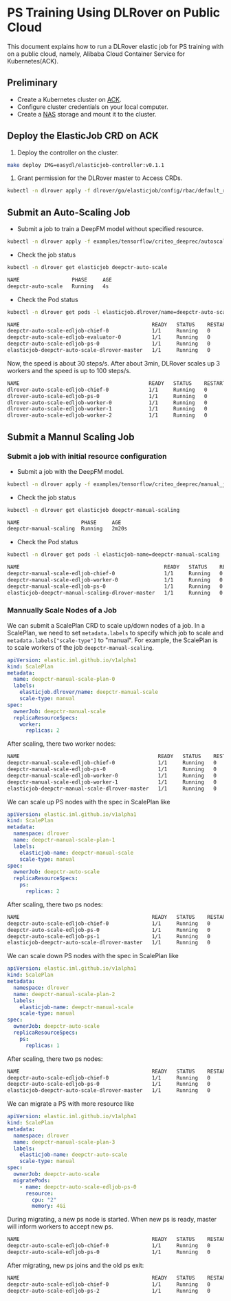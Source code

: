 # PS Training Using DLRover on Public Cloud

This document explains how to run a DLRover elastic job for PS training
with on a public cloud, namely, Alibaba Cloud Container Service for Kubernetes(ACK).

## Preliminary

- Create a Kubernetes cluster on [ACK](https://help.aliyun.com/document_detail/309552.htm?spm=a2c4g.11186623.0.0.168f6b7aegH7nI#task-2112671).
- Configure cluster credentials on your local computer.
- Create a [NAS](https://help.aliyun.com/document_detail/477380.html?spm=a2c4g.11186623.0.0.10635c83Xn7Tkh)
storage and mount it to the cluster.

## Deploy the ElasticJob CRD on ACK

1. Deploy the controller on the cluster.

```bash
make deploy IMG=easydl/elasticjob-controller:v0.1.1
```

1. Grant permission for the DLRover master to Access CRDs.

```bash
kubectl -n dlrover apply -f dlrover/go/elasticjob/config/rbac/default_role.yaml 
```

## Submit an Auto-Scaling Job

- Submit a job to train a DeepFM model without specified resource.

```bash
kubectl -n dlrover apply -f examples/tensorflow/criteo_deeprec/autoscale_job.yaml
```

- Check the job status

```bash
kubectl -n dlrover get elasticjob deepctr-auto-scale
```

```bash
NAME                 PHASE     AGE
deepctr-auto-scale   Running   4s
```

- Check the Pod status

```bash
kubectl -n dlrover get pods -l elasticjob.dlrover/name=deepctr-auto-scale
```

```bash
NAME                                           READY   STATUS    RESTARTS   AGE
deepctr-auto-scale-edljob-chief-0              1/1     Running   0          78s
deepctr-auto-scale-edljob-evaluator-0          1/1     Running   0          78s
deepctr-auto-scale-edljob-ps-0                 1/1     Running   0          78s
elasticjob-deepctr-auto-scale-dlrover-master   1/1     Running   0          82s
```

Now, the speed is about 30 steps/s. After about 3min, DLRover scales up 3 workers
and the speed is up to 100 steps/s.

```bash
NAME                                          READY   STATUS    RESTARTS   AGE
dlrover-auto-scale-edljob-chief-0             1/1     Running   0          6m17s
dlrover-auto-scale-edljob-ps-0                1/1     Running   0          6m17s
dlrover-auto-scale-edljob-worker-0            1/1     Running   0          3m19s
dlrover-auto-scale-edljob-worker-1            1/1     Running   0          3m19s
dlrover-auto-scale-edljob-worker-2            1/1     Running   0          3m19s
```

## Submit a Mannul Scaling Job

### Submit a job with initial resource configuration

- Submit a job with the DeepFM model.

```bash
kubectl -n dlrover apply -f examples/tensorflow/criteo_deeprec/manual_job.yaml
```

- Check the job status

```bash
kubectl -n dlrover get elasticjob deepctr-manual-scaling
```

```bash
NAME                    PHASE     AGE
deepctr-manual-scaling  Running   2m20s
```

- Check the Pod status

```bash
kubectl -n dlrover get pods -l elasticjob-name=deepctr-manual-scaling
```

```bash
NAME                                               READY   STATUS    RESTARTS   AGE
deepctr-manual-scale-edljob-chief-0                1/1     Running   0          12s
deepctr-manual-scale-edljob-worker-0               1/1     Running   0          12s
deepctr-manual-scale-edljob-ps-0                   1/1     Running   0          12s
elasticjob-deepctr-manual-scaling-dlrover-master   1/1     Running   0          19s
```

### Mannually Scale Nodes of a Job

We can submit a ScalePlan CRD to scale up/down nodes of a job.
In a ScalePlan, we need to set `metadata.labels` to specify
which job to scale and `metadata.labels["scale-type"]` to "manual".
For example, the ScalePlan is to scale
workers of the job `deepctr-manual-scaling`.

```yaml
apiVersion: elastic.iml.github.io/v1alpha1
kind: ScalePlan
metadata:
  name: deepctr-manual-scale-plan-0
  labels:
    elasticjob.dlrover/name: deepctr-manual-scale
    scale-type: manual
spec:
  ownerJob: deepctr-manual-scale
  replicaResourceSpecs:
    worker:
      replicas: 2
```

After scaling, there two worker nodes:

``` bash
NAME                                             READY   STATUS    RESTARTS   AGE
deepctr-manual-scale-edljob-chief-0              1/1     Running   0          14m
deepctr-manual-scale-edljob-ps-0                 1/1     Running   0          14m
deepctr-manual-scale-edljob-worker-0             1/1     Running   0          14s
deepctr-manual-scale-edljob-worker-1             1/1     Running   0          3s
elasticjob-deepctr-manual-scale-dlrover-master   1/1     Running   0          14m
```

We can scale up PS nodes with the spec in ScalePlan like

```yaml
apiVersion: elastic.iml.github.io/v1alpha1
kind: ScalePlan
metadata:
  namespace: dlrover
  name: deepctr-manual-scale-plan-1
  labels:
    elasticjob-name: deepctr-manual-scale
    scale-type: manual
spec:
  ownerJob: deepctr-auto-scale
  replicaResourceSpecs:
    ps:
      replicas: 2
```

After scaling, there two ps nodes:

``` bash
NAME                                           READY   STATUS    RESTARTS   AGE
deepctr-auto-scale-edljob-chief-0              1/1     Running   0          7m36s
deepctr-auto-scale-edljob-ps-0                 1/1     Running   0          7m36s
deepctr-auto-scale-edljob-ps-1                 1/1     Running   0          2m50s
elasticjob-deepctr-auto-scale-dlrover-master   1/1     Running   0          7m43s
```

We can scale down PS nodes with the spec in ScalePlan like

```yaml
apiVersion: elastic.iml.github.io/v1alpha1
kind: ScalePlan
metadata:
  namespace: dlrover
  name: deepctr-manual-scale-plan-2
  labels:
    elasticjob-name: deepctr-manual-scale
    scale-type: manual
spec:
  ownerJob: deepctr-auto-scale
  replicaResourceSpecs:
    ps:
      replicas: 1
```

After scaling, there two ps nodes:

``` bash
NAME                                           READY   STATUS    RESTARTS   AGE
deepctr-auto-scale-edljob-chief-0              1/1     Running   0          9m30s
deepctr-auto-scale-edljob-ps-0                 1/1     Running   0          9m30s
elasticjob-deepctr-auto-scale-dlrover-master   1/1     Running   0          9m47s
```

We can migrate a PS with more resource like

```yaml
apiVersion: elastic.iml.github.io/v1alpha1
kind: ScalePlan
metadata:
  namespace: dlrover
  name: deepctr-manual-scale-plan-3
  labels:
    elasticjob-name: deepctr-auto-scale
    scale-type: manual
spec:
  ownerJob: deepctr-auto-scale
  migratePods:
    - name: deepctr-auto-scale-edljob-ps-0
      resource:
        cpu: "2"
        memory: 4Gi
```

During migrating, a new ps node is started. When new ps is ready, master will inform workers to accept new ps.

``` bash
NAME                                           READY   STATUS    RESTARTS   AGE
deepctr-auto-scale-edljob-chief-0              1/1     Running   0          22m
deepctr-auto-scale-edljob-ps-0                 1/1     Running   0          22m
```

After migrating, new ps joins and the old ps exit:

``` bash
NAME                                           READY   STATUS    RESTARTS   AGE
deepctr-auto-scale-edljob-chief-0              1/1     Running   0          22m
deepctr-auto-scale-edljob-ps-2                 1/1     Running   0          20s
```
